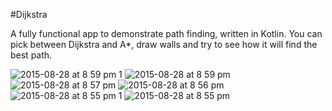 #Dijkstra

A fully functional app to demonstrate path finding, written in Kotlin. You can pick between Dijkstra and A*, draw
walls and try to see how it will find the best path.

![2015-08-28 at 8 59 pm 1](https://cloud.githubusercontent.com/assets/249641/9560425/4c683974-4dc8-11e5-9ab9-302f78257694.png)
![2015-08-28 at 8 59 pm](https://cloud.githubusercontent.com/assets/249641/9560427/4c6a043e-4dc8-11e5-82c4-4a70269804da.png)
![2015-08-28 at 8 57 pm](https://cloud.githubusercontent.com/assets/249641/9560429/4c6a4764-4dc8-11e5-9186-e04b736f8204.png)
![2015-08-28 at 8 56 pm](https://cloud.githubusercontent.com/assets/249641/9560426/4c699116-4dc8-11e5-998c-e56aa4b1fb6d.png)
![2015-08-28 at 8 55 pm 1](https://cloud.githubusercontent.com/assets/249641/9560424/4c673b5a-4dc8-11e5-8859-9d68ac891aaf.png)
![2015-08-28 at 8 55 pm](https://cloud.githubusercontent.com/assets/249641/9560428/4c6a52fe-4dc8-11e5-8d57-2b3365192def.png)
